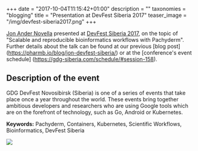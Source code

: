 +++
date = "2017-10-04T11:15:42+01:00"
description = ""
taxonomies = "blogging"
title = "Presentation at DevFest Siberia 2017"
teaser_image = "/img/devfest-siberia2017.png"
+++

[Jon Ander Novella](https://pharmb.io/people/jon/) presented at [DevFest Siberia 2017](https://gdg-siberia.com/), on the topic of "Scalable and reproducible bioinformatics workflows with Pachyderm". Further details about the talk can be found at our previous [blog post] (https://pharmb.io/blog/jon-devfest-siberia/) or at the [conference's event schedule] (https://gdg-siberia.com/schedule/#session-158).

## Description of the event

GDG DevFest Novosibirsk (Siberia) is one of a series of events that take place once a year throughout the world. These events bring together ambitious developers and researchers who are using Google tools which are on the forefront of technology, such as Go, Android or Kubernetes. 

**Keywords:** Pachyderm, Containers, Kubernetes, Scientific Workflows, Bioinformatics, DevFest Siberia

![](/img/devfestsiberia/df1.jpg)

